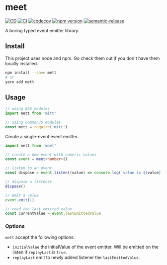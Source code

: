 # meet
[![CD](https://github.com/alfredosalzillo/mett/workflows/CD/badge.svg)](https://github.com/alfredosalzillo/mett/actions/workflows/CD.yml)
[![CI](https://github.com/alfredosalzillo/mett/workflows/CI/badge.svg)](https://github.com/alfredosalzillo/mett/actions/workflows/CI.yml)
[![codecov](https://codecov.io/gh/alfredosalzillo/mett/branch/main/graph/badge.svg)](https://codecov.io/gh/alfredosalzillo/mett)
[![npm version](https://badge.fury.io/js/mett.svg)](https://badge.fury.io/js/mett)
[![semantic-release](https://img.shields.io/badge/%20%20%F0%9F%93%A6%F0%9F%9A%80-semantic--release-e10079.svg)](https://github.com/semantic-release/semantic-release)

A boring typed event emitter library.

## Install

This project uses node and npm. Go check them out if you don't have them locally installed.

```bash
npm install --save mett
# or 
yarn add mett
```

## Usage

```typescript
// using ES6 modules
import mett from 'mitt'

// using CommonJS modules
const mett = require('mitt')
```

Create a single-event event emitter.

```typescript
import mett from 'meet'

// create a new event with numeric values
const event = meet<number>()

// listen to an event
const dispose = event.listen((value) => console.log(`value is ${value}`))

// dispose a listener
dispose()

// emit a value
event.emit(1)

// read the last emitted value
const currentValue = event.lastEmittedValue
```

### Options

`mett` accept the following options:

- `initialValue` the initialValue of the event emitter. Will be emitted on the listen if `replayLast` is `true`.
- `replayLast` emit to newly added listener the `lastEmittedValue`.
